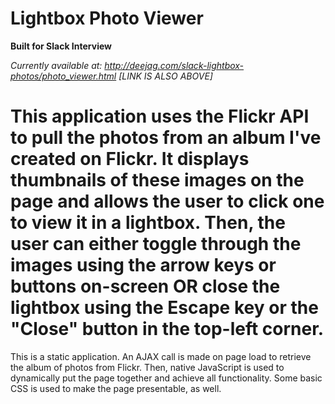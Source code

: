 Lightbox Photo Viewer
===========

**Built for Slack Interview**              
      
*Currently available at: http://deejag.com/slack-lightbox-photos/photo_viewer.html [LINK IS ALSO ABOVE]*

This application uses the Flickr API to pull the photos from an album I've created on Flickr.
It displays thumbnails of these images on the page and allows the user to click one to view it in a lightbox.
Then, the user can either toggle through the images using the arrow keys or buttons on-screen 
OR close the lightbox using the Escape key or the "Close" button in the top-left corner.
===========

This is a static application.
An AJAX call is made on page load to retrieve the album of photos from Flickr.
Then, native JavaScript is used to dynamically put the page together and achieve all functionality.
Some basic CSS is used to make the page presentable, as well.